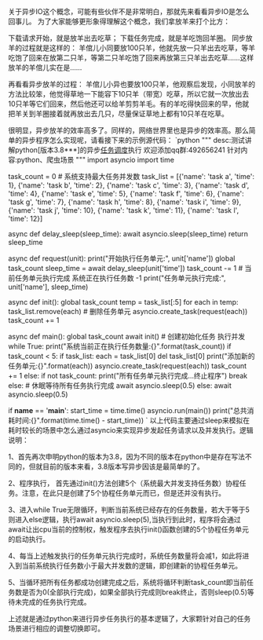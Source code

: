关于异步IO这个概念，可能有些伙伴不是非常明白，那就先来看看异步IO是怎么回事儿。
为了大家能够更形象得理解这个概念，我们拿放羊来打个比方：

下载请求开始，就是放羊出去吃草；
下载任务完成，就是羊吃饱回羊圈。
同步放羊的过程就是这样的：
羊倌儿小同要放100只羊，他就先放一只羊出去吃草，等羊吃饱了回来在放第二只羊，等第二只羊吃饱了回来再放第三只羊出去吃草……这样放羊的羊倌儿实在是……

再看看异步放羊的过程：
羊倌儿小异也要放100只羊，他观察后发现，小同放羊的方法比较笨，他觉得草地一下能容下10只羊（带宽）吃草，所以它就一次放出去10只羊等它们回来，然后他还可以给羊剪剪羊毛。有的羊吃得快回来的早，他就把羊关到羊圈接着就再放出去几只，尽量保证草地上都有10只羊在吃草。

很明显，异步放羊的效率高多了。同样的，网络世界里也是异步的效率高。那么简单的异步程序怎么实现呢，请看接下来的示例源代码：
`python
"""
desc:测试讲解python[版本3.8***]的异步[任务调度](https://zhida.zhihu.com/search?content_id=175153659&content_type=Article&match_order=1&q=%E4%BB%BB%E5%8A%A1%E8%B0%83%E5%BA%A6&zhida_source=entity)执行
欢迎添加qq群:492656241
针对内容:python、爬虫场景
"""
import asyncio
import time

task_count = 0  # 系统支持最大任务并发数
task_list = [{'name': 'task a', 'time': 1},
             {'name': 'task b', 'time': 2},
             {'name': 'task c', 'time': 3},
             {'name': 'task d', 'time': 4},
             {'name': 'task e', 'time': 5},
             {'name': 'task f', 'time': 6},
             {'name': 'task g', 'time': 7},
             {'name': 'task h', 'time': 8},
             {'name': 'task i', 'time': 9},
             {'name': 'task j', 'time': 10},
             {'name': 'task k', 'time': 11},
             {'name': 'task l', 'time': 12}]


async def delay_sleep(sleep_time):
    await asyncio.sleep(sleep_time)
    return sleep_time


async def request(unit):
    print("开始执行任务单元:", unit['name'])
    global task_count
    sleep_time = await delay_sleep(unit['time'])
    task_count -= 1  # 当前任务单元执行完成 系统正在执行任务数 -1
    print("任务单元执行完成:", unit['name'], sleep_time)


async def init():
    global task_count
    temp = task_list[:5]
    for each in temp:
        task_list.remove(each)  # 删除任务单元
        asyncio.create_task(request(each))
        task_count += 1


async def main():
    global task_count
    await init()  # 创建初始化任务 执行并发
    while True:
        print("系统当前正在执行任务数量:{}".format(task_count))
        if task_count < 5:
            if task_list:
                each = task_list[0]
                del task_list[0]
                print("添加新的任务单元:{}".format(each))
                asyncio.create_task(request(each))
                task_count += 1
            else:
                if not task_count:
                    print("所有任务单元执行完成...终止程序")
                    break
                else:
                    #  休眠等待所有任务执行完成
                    await asyncio.sleep(0.5)
        else:
            await asyncio.sleep(0.5)


if __name__ == '__main__':
    start_time = time.time()
    asyncio.run(main())
    print("总共消耗时间:{}".format(time.time() - start_time))
`
以上代码主要通过sleep来模拟在耗时较长的场景中怎么通过asyncio来实现异步发起任务请求以及并发执行。逻辑说明：

1、首先再次申明python的版本为3.8，因为不同的版本在python中是存在写法不同的，但就目前的版本来看，3.8版本写异步因该是最简单的了。

2、程序执行， 首先通过init()方法创建5个（系统最大并发支持任务数）协程任务。注意，在此只是创建了5个协程任务单元而已，但是还并没有执行。

3、进入while True无限循环，判断当前系统已经存在的任务数量，若大于等于5则进入else逻辑，执行await asyncio.sleep(5),当执行到此时，程序将会通过await让出cpu当前的控制权，触发程序去执行init()函数创建的5个协程任务单元的启动执行。

4、每当上述触发执行的任务单元执行完成时，系统任务数量将会减1，如此将进入到当前系统执行任务数小于最大并发数的逻辑，即创建新的协程任务单元。

5、当循环把所有任务都成功创建完成之后，系统将循环判断task_count即当前任务数是否为0(全部执行完成)，如果全部执行完成则break终止，否则sleep(0.5)等待未完成的任务执行完成。

上述就是通过python来进行异步任务执行的基本逻辑了，大家颗针对自己的任务场景进行相应的调整切换即可。